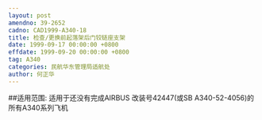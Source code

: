 ```yaml
---
layout: post
amendno: 39-2652
cadno: CAD1999-A340-18
title: 检查/更换前起落架后门铰链座支架
date: 1999-09-17 00:00:00 +0800
effdate: 1999-09-20 00:00:00 +0800
tag: A340
categories: 民航华东管理局适航处
author: 何正华
---
```


##适用范围:
适用于还没有完成AIRBUS 改装号42447(或SB A340-52-4056)的所有A340系列飞机

